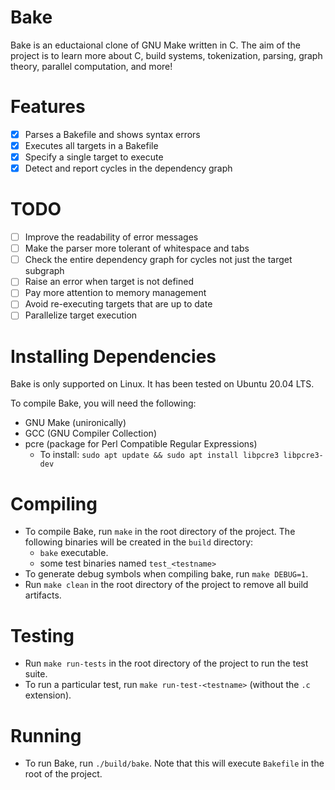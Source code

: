 # Bake
Bake is an eductaional clone of GNU Make written in C. The aim of the project is to learn more about C, build systems, tokenization, parsing, graph theory, parallel computation, and more!

# Features
- [x] Parses a Bakefile and shows syntax errors
- [x] Executes all targets in a Bakefile
- [x] Specify a single target to execute
- [x] Detect and report cycles in the dependency graph

# TODO
- [ ] Improve the readability of error messages
- [ ] Make the parser more tolerant of whitespace and tabs
- [ ] Check the entire dependency graph for cycles not just the target subgraph
- [ ] Raise an error when target is not defined
- [ ] Pay more attention to memory management
- [ ] Avoid re-executing targets that are up to date
- [ ] Parallelize target execution

# Installing Dependencies
Bake is only supported on Linux. It has been tested on Ubuntu 20.04 LTS.

To compile Bake, you will need the following:
- GNU Make (unironically)
- GCC (GNU Compiler Collection)
- pcre (package for Perl Compatible Regular Expressions)
  - To install: `sudo apt update && sudo apt install libpcre3 libpcre3-dev`

# Compiling
- To compile Bake, run `make` in the root directory of the project. The following binaries will be created in the `build` directory:
  - `bake` executable.
  - some test binaries named `test_<testname>`
- To generate debug symbols when compiling bake, run `make DEBUG=1`.
- Run `make clean` in the root directory of the project to remove all build artifacts.


# Testing
- Run `make run-tests` in the root directory of the project to run the test suite.
- To run a particular test, run `make run-test-<testname>` (without the `.c` extension).


# Running
- To run Bake, run `./build/bake`. Note that this will execute `Bakefile` in the root of the project.
